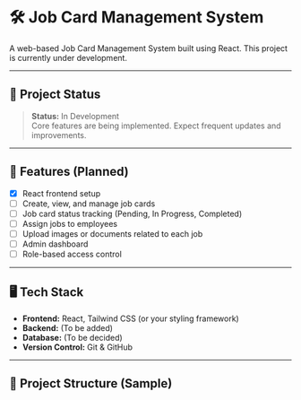 # 🛠️ Job Card Management System

A web-based Job Card Management System built using React. This project is currently under development.

---

## 🚧 Project Status

> **Status:** In Development  
Core features are being implemented. Expect frequent updates and improvements.

---

## 📌 Features (Planned)

- [x] React frontend setup
- [ ] Create, view, and manage job cards
- [ ] Job card status tracking (Pending, In Progress, Completed)
- [ ] Assign jobs to employees
- [ ] Upload images or documents related to each job
- [ ] Admin dashboard
- [ ] Role-based access control

---

## 🖥️ Tech Stack

- **Frontend:** React, Tailwind CSS (or your styling framework)
- **Backend:** (To be added)
- **Database:** (To be decided)
- **Version Control:** Git & GitHub

---

## 📁 Project Structure (Sample)

